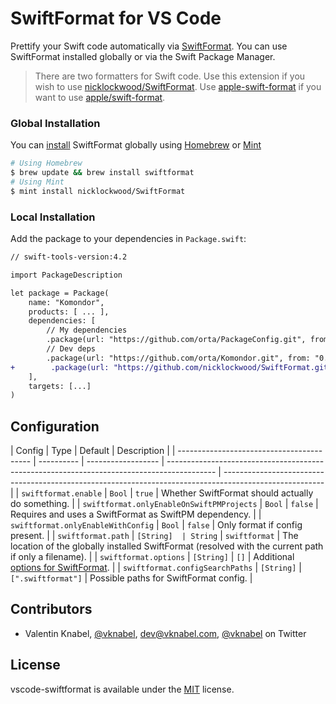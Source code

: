 # SwiftFormat for VS Code

Prettify your Swift code automatically via [SwiftFormat](https://github.com/nicklockwood/SwiftFormat). You can
use SwiftFormat installed globally or via the Swift Package Manager.

> There are two formatters for Swift code. Use this extension if you wish to use [nicklockwood/SwiftFormat](https://github.com/nicklockwood/SwiftFormat).
> Use [apple-swift-format](https://github.com/vknabel/vscode-apple-swift-format) if you want to use [apple/swift-format](https://github.com/apple/swift-format).

### Global Installation

You can [install](https://github.com/nicklockwood/SwiftFormat#how-do-i-install-it) SwiftFormat globally using [Homebrew](http://brew.sh/) or [Mint](https://github.com/yonaskolb/Mint)

```bash
# Using Homebrew
$ brew update && brew install swiftformat
# Using Mint
$ mint install nicklockwood/SwiftFormat
```

### Local Installation

Add the package to your dependencies in `Package.swift`:

```diff
// swift-tools-version:4.2

import PackageDescription

let package = Package(
    name: "Komondor",
    products: [ ... ],
    dependencies: [
        // My dependencies
        .package(url: "https://github.com/orta/PackageConfig.git", from: "0.0.1"),
        // Dev deps
        .package(url: "https://github.com/orta/Komondor.git", from: "0.0.1"),
+        .package(url: "https://github.com/nicklockwood/SwiftFormat.git", from: "0.35.8"),
    ],
    targets: [...]
)
```

## Configuration

| Config                                    | Type       | Default            | Description                                                                                |
| ----------------------------------------- | ---------- | ------------------ | ------------------------------------------------------------------------------------------ | ------------------------------------------------------------------------------------------------------- |
| `swiftformat.enable`                      | `Bool`     | `true`             | Whether SwiftFormat should actually do something.                                          |
| `swiftformat.onlyEnableOnSwiftPMProjects` | `Bool`     | `false`            | Requires and uses a SwiftFormat as SwiftPM dependency.                                     |
| `swiftformat.onlyEnableWithConfig`        | `Bool`     | `false`            | Only format if config present.                                                             |
| `swiftformat.path`                        | `[String]  | String`            | `swiftformat`                                                                              | The location of the globally installed SwiftFormat (resolved with the current path if only a filename). |
| `swiftformat.options`                     | `[String]` | `[]`               | Additional [options for SwiftFormat](https://github.com/nicklockwood/SwiftFormat#options). |
| `swiftformat.configSearchPaths`           | `[String]` | `[".swiftformat"]` | Possible paths for SwiftFormat config.                                                     |

## Contributors

- Valentin Knabel, [@vknabel](https://github.com/vknabel), dev@vknabel.com, [@vknabel](https://twitter.com/vknabel) on Twitter

## License

vscode-swiftformat is available under the [MIT](./LICENSE) license.

